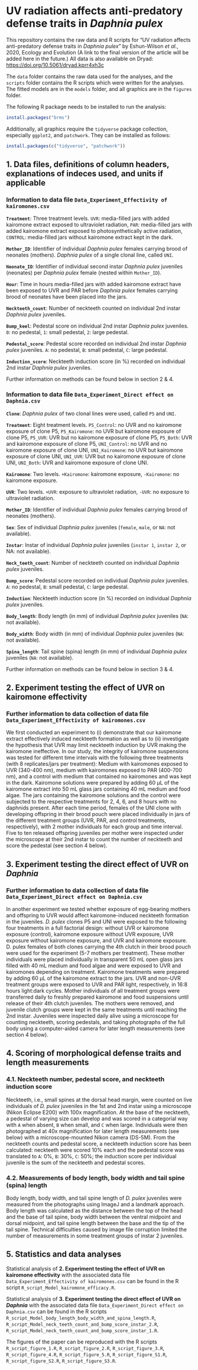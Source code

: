 UV radiation affects anti-predatory defense traits in *Daphnia pulex*
================

This repository contains the raw data and R scripts for “UV radiation
affects anti-predatory defense traits in *Daphnia pulex*” by
Eshun-Wilson *et al.*, 2020, Ecology and Evolution (A link to the final
version of the article will be added here in the future.) All data is
also available on Dryad: <https://doi.org/10.5061/dryad.kprr4xh3c>

The `data` folder contains the raw data used for the analyses, and the
`scripts` folder contains the R scripts which were written for the
analyses. The fitted models are in the `models` folder, and all graphics
are in the `figures` folder.

The following R package needs to be installed to run the analysis:

``` r
install.packages("brms")
```

Additionally, all graphics require the `tidyverse` package collection,
especially `ggplot2`, and `patchwork`. They can be installed as follows:

``` r
install.packages(c("tidyverse", "patchwork"))
```

## 1\. Data files, definitions of column headers, explanations of indeces used, and units if applicable

### Information to data file `Data_Experiment_Effectivity of kairomones.csv`

**`Treatment`**: Three treatment levels. `UVR`: media-filled jars with
added kairomone extract exposed to ultraviolet radiation, `PAR`:
media-filled jars with added kairomone extract exposed to
photosynthetically active radiation, `CONTROL`: media-filled jars
without kairomone extract kept in the dark.

**`Mother_ID`**: Identifier of individual *Daphnia pulex* females
carrying brood of neonates (mothers). *Daphnia pulex* of a single clonal
line, called `UNI`.

**`Neonate_ID`**: Identifier of individual second instar *Daphnia pulex*
juveniles (neonates) per *Daphnia pulex* female (nested within
`Mother_ID`).

**`Hour`**: Time in hours media-filled jars with added kairomone extract
have been exposed to UVR and PAR before *Daphnia pulex* females carrying
brood of neonates have been placed into the jars.

**`Neckteeth_count`**: Number of neckteeth counted on individual 2nd
instar *Daphnia pulex* juveniles.

**`Bump_keel`**: Pedestal score on individual 2nd instar *Daphnia pulex*
juveniles. `0`: no pedestal, `1`: small pedestal, `2`: large pedestal.

**`Pedestal_score`**: Pedestal score recorded on individual 2nd instar
*Daphnia pulex* juveniles. `A`: no pedestal, `B`: small pedestal, `C`:
large pedestal.

**`Induction_score`**: Neckteeth induction score (in %) recorded on
individual 2nd instar *Daphnia pulex* juveniles.

Further information on methods can be found below in section 2 & 4.

### Information to data file `Data_Experiment_Direct effect on Daphnia.csv`

**`Clone`**: *Daphnia pulex* of two clonal lines were used, called `P5`
and `UNI`.

**`Treatment`**: Eight treatment levels. `P5_Control`: no UVR and no
kairomone exposure of clone P5, `P5_Kairomone`: no UVR but kairomone
exposure of clone P5, `P5_UVR`: UVR but no kairomone exposure of clone
P5, `P5_Both`: UVR and kairomone exposure of clone P5, `UNI_Control`: no
UVR and no kairomone exposure of clone UNI, `UNI_Kairomone`: no UVR but
kairomone exposure of clone UNI, `UNI_UVR`: UVR but no kairomone
exposure of clone UNI, `UNI_Both`: UVR and kairomone exposure of clone
UNI.

**`Kairomone`**: Two levels. `+Kairomone`: kairomone exposure,
`-Kairomone`: no kairomone exposure.

**`UVR`**: Two levels. `+UVR`: exposure to ultraviolet radiation,
`-UVR`: no exposure to ultraviolet radiation.

**`Mother_ID`**: Identifier of individual *Daphnia pulex* females
carrying brood of neonates (mothers).

**`Sex`**: Sex of individual *Daphnia pulex* juveniles (`female`,
`male`, or `NA`: not available).

**`Instar`**: Instar of individual *Daphnia pulex* juveniles
(`instar 1`, `instar 2`, or NA: not available).

**`Neck_teeth_count`**: Number of neckteeth counted on individual
*Daphnia pulex* juveniles.

**`Bump_score`**: Pedestal score recorded on individual *Daphnia pulex*
juveniles. `A`: no pedestal, `B`: small pedestal, `C`: large pedestal.

**`Induction`**: Neckteeth induction score (in %) recorded on individual
*Daphnia pulex* juveniles.

**`Body_length`**: Body length (in mm) of individual *Daphnia pulex*
juveniles (`NA`: not available).

**`Body_width`**: Body width (in mm) of individual *Daphnia pulex*
juveniles (`NA`: not available).

**`Spina_length`**: Tail spine (spina) length (in mm) of individual
*Daphnia pulex* juveniles (`NA`: not available).

Further information on methods can be found below in section 3 & 4.

## 2\. Experiment testing the effect of UVR on kairomone effectivity

### Further information to data collection of data file `Data_Experiment_Effectivity of kairomones.csv`

We first conducted an experiment to (i) demonstrate that our kairomone
extract effectively induced neckteeth formation as well as to (ii)
investigate the hypothesis that UVR may limit neckteeth induction by UVR
making the kairomone ineffective. In our study, the integrity of
kairomone suspensions was tested for different time intervals with the
following three treatments (with 8 replicates/jars per treatment):
Medium with kairomones exposed to UVR (340-400 nm), medium with
kairomones exposed to PAR (400-700 nm), and a control with medium that
contained no kairomones and was kept in the dark. Kairomone solutions
were prepared by adding 60 µL of the kairomone extract into 50 mL glass
jars containing 40 mL medium and food algae. The jars containing the
kairomone solutions and the control were subjected to the respective
treatments for 2, 4, 6, and 8 hours with no daphnids present. After each
time period, females of the UNI clone with developing offspring in their
brood pouch were placed individually in jars of the different treatment
groups (UVR, PAR, and control treatments, respectively), with 2 mother
individuals for each group and time interval. Five to ten released
offspring juveniles per mother were inspected under the microscope at
their 2nd instar to count the number of neckteeth and score the pedestal
(see section 4 below).

## 3\. Experiment testing the direct effect of UVR on *Daphnia*

### Further information to data collection of data file `Data_Experiment_Direct effect on Daphnia.csv`

In another experiment we tested whether exposure of egg-bearing mothers
and offspring to UVR would affect kairomone-induced neckteeth formation
in the juveniles. *D. pulex* clones P5 and UNI were exposed to the
following four treatments in a full factorial design: without UVR or
kairomone exposure (control), kairomone exposure without UVR exposure,
UVR exposure without kairomone exposure, and UVR and kairomone exposure.
D. pulex females of both clones carrying the 4th clutch in their brood
pouch were used for the experiment (5-7 mothers per treatment). These
mother individuals were placed individually in transparent 50 mL open
glass jars filled with 40 mL medium and food algae and were exposed to
UVR and kairomones depending on treatment. Kairomone treatments were
prepared by adding 60 µL of the kairomone extract to the jars. UVR and
non-UVR treatment groups were exposed to UVR and PAR light,
respectively, in 16:8 hours light:dark cycles. Mother individuals of all
treatment groups were transferred daily to freshly prepared kairomone
and food suspensions until release of their 4th clutch juveniles. The
mothers were removed, and juvenile clutch groups were kept in the same
treatments until reaching the 2nd instar. Juveniles were inspected daily
alive using a microscope for counting neckteeth, scoring pedestals, and
taking photographs of the full body using a computer-aided camera for
later length measurements (see section 4 below).

## 4\. Scoring of morphological defense traits and length measurements

### 4.1. Neckteeth number, pedestal score, and neckteeth induction score

Neckteeth, i.e., small spines at the dorsal head margin, were counted on
live individuals of *D. pulex* juveniles in the 1st and 2nd instar using
a microscope (Nikon Eclipse E200) with 100x magnification. At the base
of the neckteeth, a pedestal of varying size can develop and was scored
in a categorial way with `A` when absent, `B` when small, and `C` when
large. Individuals were then photographed at 40x magnification for later
length measurements (see below) with a microscope-mounted Nikon camera
(DS-5M). From the neckteeth counts and pedestal score, a neckteeth
induction score has been calculated: neckteeth were scored 10% each and
the pedestal score was translated to `A`: 0%, `B`: 30%, `C`: 50%; the
induction score per individual juvenile is the sum of the neckteeth and
pedestal scores.

### 4.2. Measurements of body length, body width and tail spine (spina) length

Body length, body width, and tail spine length of *D. pulex* juveniles
were measured from the photographs using ImageJ and a landmark approach.
Body length was calculated as the distance between the top of the head
and the base of tail spine, body width between the ventral midpoint and
dorsal midpoint, and tail spine length between the base and the tip of
the tail spine. Technical difficulties caused by image file corruption
limited the number of measurements in some treatment groups of instar 2
juveniles.

## 5\. Statistics and data analyses

Statistical analysis of **2. Experiment testing the effect of UVR on
kairomone effectivity** with the associated data file
`Data_Experiment_Effectivity of kairomones.csv` can be found in the R
script `R_script_Model_kairomone_efficacy.R`.

Statistical analysis of **3. Experiment testing the direct effect of UVR
on *Daphnia*** with the associated data file `Data_Experiment_Direct
effect on Daphnia.csv` can be found in the R scripts
`R_script_Model_body_length_body_width_and_spina_length.R`,
`R_script_Model_neck_teeth_count_and_bump_score_instar_2.R`,
`R_script_Model_neck_teeth_count_and_bump_score_instar_1.R`.

The figures of the paper can be reproduced with the R scripts
`R_script_figure_1.R`, `R_script_figure_2.R`, `R_script_figure_3.R`,
`R_script_figure_4.R`, `R_script_figure_5.R`, `R_script_figure_S1.R`,
`R_script_figure_S2.R`, `R_script_figure_S3.R`.
